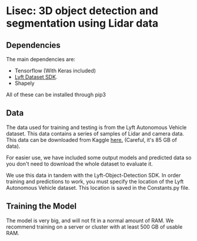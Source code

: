 # Lisec: 3D object detection and segmentation using Lidar data


## Dependencies
The main dependencies are:
* Tensorflow (With Keras included)
* <a href="https://github.com/lyft/nuscenes-devkit">Lyft Dataset SDK</a>. 
* Shapely

All of these can be installed through pip3


## Data
The data used for training and testing is from the Lyft Autonomous Vehicle dataset. This data contains a series of 
samples of Lidar and camera data. This data can be downloaded from 
Kaggle <a href="https://www.kaggle.com/c/3d-object-detection-for-autonomous-vehicles/data">here.</a> 
(Careful, it's 85 GB of data). 

For easier use, we have included some output models and predicted data so you don't need to download
the whole dataset to evaluate it.

We use this data in tandem with the Lyft-Object-Detection SDK. In order training and predictions to
work, you must specify the location of the Lyft Autonomous Vehicle dataset. This location is
saved in the Constants.py file.

## Training the Model
The model is very big, and will not fit in a normal amount of RAM. We recommend training
on a server or cluster with at least 500 GB of usable RAM.